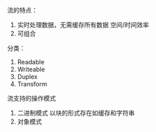 流的特点：
1. 实时处理数据，无需缓存所有数据 空间/时间效率
2. 可组合

分类：
1. Readable
2. Writeable
3. Duplex
4. Transform

流支持的操作模式
1. 二进制模式 以块的形式存在如缓存和字符串
2. 对象模式 